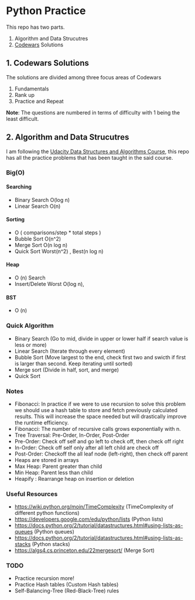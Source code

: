 # Python Practice

This repo has two parts.
1. Algorithm and Data Strucutres
2. [Codewars](https://www.codewars.com/) Solutions

## 1. Codewars Solutions

The solutions are divided among three focus areas of Codewars
1. Fundamentals
2. Rank up
3. Practice and Repeat

**Note**: The questions are numbered in terms of difficulty with 1 being the least difficult.

## 2. Algorithm and Data Strucutres 

I am following the [Udacity Data Structures and Algorithms Course](https://www.udacity.com/course/data-structures-and-algorithms-in-python--ud513), this repo has all the practice problems that has been taught in the said course.

### Big(O)

#### Searching
- Binary Search O(log n)
- Linear Search O(n)

#### Sorting
- O ( comparisons/step * total steps )
- Bubble Sort O(n^2)
- Merge Sort O(n log n)
- Quick Sort Worst(n^2) , Best(n log n)

#### Heap
- O (n) Search
- Insert/Delete Worst O(log n),

#### BST
- O (n)

### Quick Algorithm
- Binary Search (Go to mid, divide in upper or lower half if search value is less or more)
- Linear Search (Iterate through every element)
- Bubble Sort (Move largest to the end, check first two and swicth if first is larger than second. Keep iterating until sorted)
- Merge sort (Divide in half, sort, and merge)
- Quick Sort

### Notes

- Fibonacci: In practice if we were to use recursion to solve this problem we should use a hash table to store and fetch previously calculated results. This will increase the space needed but will drastically improve the runtime efficiency.
- Fibonacci: The number of recursive calls grows exponentially with n.
- Tree Traversal: Pre-Order, In-Order, Post-Order
- Pre-Order: Check off self and go left to check off, then check off right
- In-Order: Check off self only after all left child are check off
- Post-Order: Checkoff the all leaf node (left-right), then check off parent 
- Heaps are stored in arrays
- Max Heap: Parent greater than child
- Min Heap: Parent less than child
- Heapify : Rearrange heap on insertion or deletion

### Useful Resources

- https://wiki.python.org/moin/TimeComplexity (TimeComplexity of different python functions)
- https://developers.google.com/edu/python/lists (Python lists)
- https://docs.python.org/2/tutorial/datastructures.html#using-lists-as-queues (Python queues)
- https://docs.python.org/2/tutorial/datastructures.html#using-lists-as-stacks (Python stacks)
- https://algs4.cs.princeton.edu/22mergesort/ (Merge Sort)

### TODO
- Practice recursion more!
- Practice Hash tables (Custom Hash tables)
- Self-Balancing-Tree (Red-Black-Tree) rules
